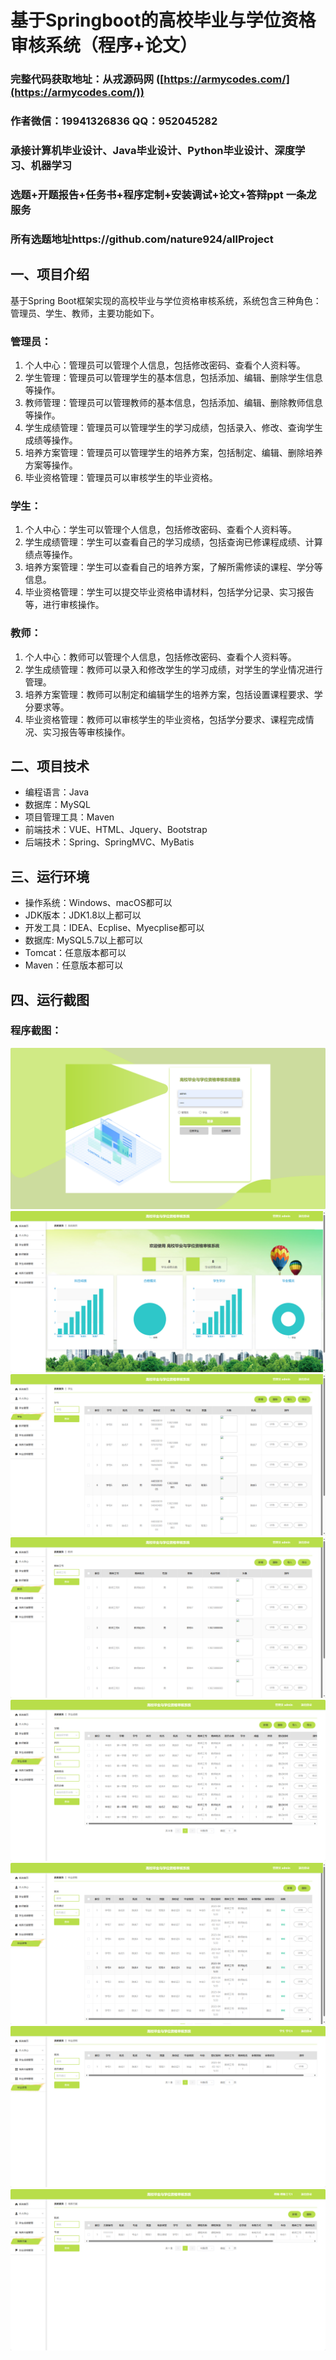基于Springboot的高校毕业与学位资格审核系统（程序+论文）
=
### 完整代码获取地址：从戎源码网 ([https://armycodes.com/](https://armycodes.com/))
### 作者微信：19941326836  QQ：952045282 
### 承接计算机毕业设计、Java毕业设计、Python毕业设计、深度学习、机器学习
### 选题+开题报告+任务书+程序定制+安装调试+论文+答辩ppt 一条龙服务
### 所有选题地址https://github.com/nature924/allProject

一、项目介绍
---
基于Spring Boot框架实现的高校毕业与学位资格审核系统，系统包含三种角色：管理员、学生、教师，主要功能如下。
### 管理员：
1. 个人中心：管理员可以管理个人信息，包括修改密码、查看个人资料等。
2. 学生管理：管理员可以管理学生的基本信息，包括添加、编辑、删除学生信息等操作。
3. 教师管理：管理员可以管理教师的基本信息，包括添加、编辑、删除教师信息等操作。
4. 学生成绩管理：管理员可以管理学生的学习成绩，包括录入、修改、查询学生成绩等操作。
5. 培养方案管理：管理员可以管理学生的培养方案，包括制定、编辑、删除培养方案等操作。
6. 毕业资格管理：管理员可以审核学生的毕业资格。

### 学生：
1. 个人中心：学生可以管理个人信息，包括修改密码、查看个人资料等。
2. 学生成绩管理：学生可以查看自己的学习成绩，包括查询已修课程成绩、计算绩点等操作。
3. 培养方案管理：学生可以查看自己的培养方案，了解所需修读的课程、学分等信息。
4. 毕业资格管理：学生可以提交毕业资格申请材料，包括学分记录、实习报告等，进行审核操作。

### 教师：
1. 个人中心：教师可以管理个人信息，包括修改密码、查看个人资料等。
2. 学生成绩管理：教师可以录入和修改学生的学习成绩，对学生的学业情况进行管理。
3. 培养方案管理：教师可以制定和编辑学生的培养方案，包括设置课程要求、学分要求等。
4. 毕业资格管理：教师可以审核学生的毕业资格，包括学分要求、课程完成情况、实习报告等审核操作。




二、项目技术
---
- 编程语言：Java
- 数据库：MySQL
- 项目管理工具：Maven
- 前端技术：VUE、HTML、Jquery、Bootstrap
- 后端技术：Spring、SpringMVC、MyBatis

三、运行环境
---
- 操作系统：Windows、macOS都可以
- JDK版本：JDK1.8以上都可以
- 开发工具：IDEA、Ecplise、Myecplise都可以
- 数据库: MySQL5.7以上都可以
- Tomcat：任意版本都可以
- Maven：任意版本都可以

四、运行截图
---

### 程序截图：
![image/1.png](image/1.png)
![image/1.png](image/2.png)
![image/1.png](image/3.png)
![image/1.png](image/4.png)
![image/1.png](image/5.png)
![image/1.png](image/6.png)
![image/1.png](image/7.png)
![image/1.png](image/8.png)


